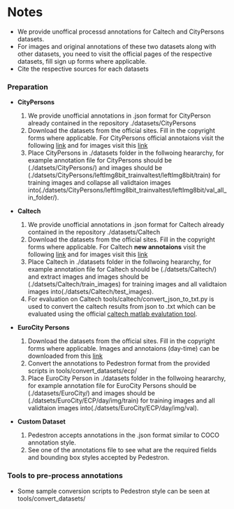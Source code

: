# **Notes**
* We provide unoffical processd annotations for Caltech and CityPersons datasets.
* For images and original annotations of these two datasets along with other datasets, you need to visit the official pages of the respective datasets, fill sign up forms where applicable.  
* Cite the respective sources for each datasets

 ### Preparation

- **CityPersons**
    1. We provide unofficial annotations in .json format for CityPerson already contained in the repository ./datasets/CityPersons
	2. Download the datasets from the official sites. Fill in the copyright forms where applicable. For CityPersons official annotaions visit the following [link](https://bitbucket.org/shanshanzhang/citypersons/src/default/) and for images visit this [link](https://www.cityscapes-dataset.com/)     	
	3. Place CityPersons in ./datasets folder in the follwoing heararchy, for example annotation file for CityPersons should be (./datsets/CityPersons/) and images should be
   (./datsets/CityPersons/leftImg8bit_trainvaltest/leftImg8bit/train) for training images and collapse all validtaion images into(./datsets/CityPersons/leftImg8bit_trainvaltest/leftImg8bit/val_all_in_folder/). 

- **Caltech**
   1. We provide unofficial annotations in .json format for Caltech already contained in the repository ./datasets/Caltech
   2. Download the datasets from the official sites. Fill in the copyright forms where applicable. For Caltech **new annotaions** visit the following [link](https://www.mpi-inf.mpg.de/departments/computer-vision-and-machine-learning/research/people-detection-pose-estimation-and-tracking/how-far-are-we-from-solving-pedestrian-detection/) and for images visit this [link](http://www.vision.caltech.edu/Image_Datasets/CaltechPedestrians/)     	
   3. Place Caltech in ./datasets folder in the follwoing heararchy, for example annotation file for Caltech should be (./datsets/Caltech/) and extract images and images should be
   (./datsets/Caltech/train_images) for training images and all validtaion images into(./datsets/Caltech/test_images). 
   4. For evaluation on Caltech tools/caltech/convert_json_to_txt.py is used to convert the caltech results from json to .txt which can be evaluated using the official [caltech matlab evalutation tool](http://www.vision.caltech.edu/Image_Datasets/CaltechPedestrians/). 

- **EuroCity Persons**
   1. Download the datasets from the official sites. Fill in the copyright forms where applicable. Images and annotaions (day-time) can be downloaded from this [link](https://eurocity-dataset.tudelft.nl/)
   2. Convert the annotations to Pedestron format from the provided scripts in tools/convert_datasets/ecp/
   3. Place EuroCity Person in ./datasets folder in the follwoing heararchy, for example annotation file for EuroCity Persons should be (./datasets/EuroCity/) and images should be
   (./datsets/EuroCity/ECP/day/img/train) for training images and all validtaion images into(./datsets/EuroCity/ECP/day/img/val).   

- **Custom Dataset**
	1. Pedestron accepts annotations in the .json format similar to COCO annotation style.
	2. See one of the annotations file to see what are the required fields and bounding box styles accepted by Pedestron. 
	
	
### Tools to pre-process annotations

* Some sample conversion scripts to Pedestron style can be seen at tools/convert_datasets/
